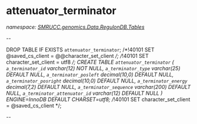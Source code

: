 ﻿# attenuator_terminator
_namespace: [SMRUCC.genomics.Data.RegulonDB.Tables](./index.md)_

--
 
 DROP TABLE IF EXISTS `attenuator_terminator`;
 /*!40101 SET @saved_cs_client = @@character_set_client */;
 /*!40101 SET character_set_client = utf8 */;
 CREATE TABLE `attenuator_terminator` (
 `a_terminator_id` varchar(12) NOT NULL,
 `a_terminator_type` varchar(25) DEFAULT NULL,
 `a_terminator_posleft` decimal(10,0) DEFAULT NULL,
 `a_terminator_posright` decimal(10,0) DEFAULT NULL,
 `a_terminator_energy` decimal(7,2) DEFAULT NULL,
 `a_terminator_sequence` varchar(200) DEFAULT NULL,
 `a_terminator_attenuator_id` varchar(12) DEFAULT NULL
 ) ENGINE=InnoDB DEFAULT CHARSET=utf8;
 /*!40101 SET character_set_client = @saved_cs_client */;
 
 --




